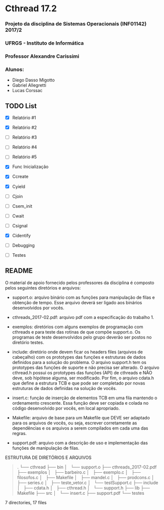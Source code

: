# Cthread 17.2 #
### Projeto da disciplina de Sistemas Operacionais (INF01142) 2017/2 ###
### UFRGS - Instituto de Informática ##
### Professor Alexandre Carissimi ###
### Alunos: ###
* Diego Dasso Migotto
* Gabriel Allegretti
* Lucas Corssac

## TODO List ##

- [x] Relatório #1
- [X] Relatório #2 
- [ ] Relatório #3
- [ ] Relatório #4
- [ ] Relatório #5
- [X] Func Inicialização
- [X] Ccreate
- [X] Cyield
- [ ] Cjoin
- [ ] Csem_init
- [ ] Cwait
- [ ] Csignal
- [X] Cidentify
- [ ] Debugging
- [ ] Testes


## README

O material de apoio fornecido pelos professores da disciplina é composto pelos seguintes diretórios e arquivos:

- support.o: arquivo binário com as funções para manipulação de filas e obtenção de tempo. Esse arquivo deverá ser ligado aos binários desenvolvidos por vocês.

- cthreads_2017-02.pdf: arquivo pdf com a especificação do trabalho 1.

- exemplos: diretórios com alguns exemplos de programação com cthreads e para teste das rotinas de que compõe support.o. Os programas de teste desenvolvidos pelo grupo deverão ser postos no diretório testes.

- include: diretório onde devem ficar os headers files (arquivos de cabeçalho) com os prototypes das funções e estruturas de dados definidos para a solução do problema. O arquivo support.h tem os prototypes das funções de suporte e não precisa ser alterado. O arquivo cthread.h possui os prototypes das funções (API) de cthreads e NÃO deve, sob hipótese alguma, ser modificado. Por fim, o arquivo cdata.h que define a estrutura TCB e que pode ser completado por novas estruturas de dados definidas na solução de vocês.

- insert.c: função de inserção de elementos TCB em uma fila mantendo o ordenamento crescente. Essa função deve ser copiada e colada no código desenvolvido por vocês, em local apropriado.

- Makefile: arquivo de base para um Makefile que DEVE ser adaptado para os arquivos de vocês, ou seja, escrever corretamente as dependências e os arquivos a serem compilados em cada uma das regras.

- support.pdf: arquivo com a descrição de uso e implementação das funções de manipulação de filas.




ESTRUTURA DE DIRETÓRIOS E ARQUIVOS

> .
> └── cthread 
>     ├── bin 
>     │   └── support.o 
>     ├── cthreads_2017-02.pdf 
>     ├── exemplos 
>     │   ├── barbeiro.c 
>     │   ├── exemplo.c 
>     │   ├── filosofos.c 
>     │   ├── Makefile 
>     │   ├── mandel.c 
>     │   ├── prodcons.c 
>     │   ├── series.c 
>     │   ├── teste_vetor.c 
>     │   └── testSupport.c 
>     ├── include 
>     │   ├── cdata.h 
>     │   ├── cthread.h 
>     │   └── support.h 
>     ├── lib 
>     ├── Makefile 
>     ├── src 
>     │   └── insert.c 
>     ├── support.pdf 
>     └── testes 

7 directories, 17 files

